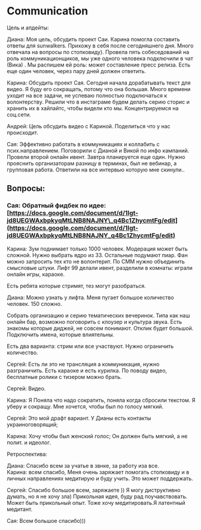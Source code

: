 # Communication

Цель и апдейты: 

Диана: Моя цель, обсудить проект Саи. Карина помогла составить ответы для sunwalkers. Прихожу в себя после сегодняшнего дня. Много отвечала на вопросы по стопковиду\). Провела пять собеседований на роль коммуникационщиков, мы уже одного человека подключили в чат \(Вика\) . Мы распишем ей роль: может составление пресс релиза. Есть еще один человек, через пару дней должен ответить.  

Карина: Обсудить проект Сая. Сегодня начала дорабатывать текст для видео. Я буду его сокращать, потому что она большая. Много времени уходит на все задачи, не успеваю полностью подключаться к волонтерству. Решили что в инстаграме будем делать серию сторис и хранить их в хайлайтс, чтобы видели кто мы. Концентрируемся на соц.сети. 

Андрей: Цель обсудить видео с Кариной. Поделиться что у нас происходит.

Сая: Эффективно работать в коммуникациях и коллабить с псих.направлением. Поговорили с Дианой и Викой по инфо кампаний. Провели второй онлайн ивент. Завтра планируется еще один. Нужно прояснить организаторам разницу в терминах,  был не вебинар, а групповая работа. Ответили на все интервью которую мне скинули.. 

## Вопросы: 

### Сая: Обратный фидбек по идее: [https://docs.google.com/document/d/1Igt-jd8UEGWAxbpkyqMtLNB8NAJNY\_q4Bc1ZhycmtFg/edit](https://docs.google.com/document/d/1Igt-jd8UEGWAxbpkyqMtLNB8NAJNY_q4Bc1ZhycmtFg/edit)

Карина: Зум поднимает только 1000 человек. Модерация может быть сложной. Нужно выбрать ядро из 33. Остальные подумают пиар. Фан можно запросить тех кто не волонтерит.  По СММ нужно объединить смысловые штуки. Лифт 99 делали ивент, разделили в комнаты: играли  онлайн игры, караоке. 

Есть ребята которые стримят, тез могут разобраться. 

Диана: Можно узнать у лифта. Меня пугает большое количество человек. 150 сложно. 

Собрать организацию и серию тематических вечеринок. Типа как наш онлайн бар, возможно поговорить с клоузер и культура звука. Есть знакомы которые диджей, не совсем понимают. Отклик будет большой. Подключить имена, которые влиятельны. 

Есть два варианта: стрим или все участвуют. Нужно ограничить количество.  

Сергей: Есть ли это не трансляция а коммуникация, нужно разграничить. Есть караоке и есть курилка. По поводу видео, бесплатные ролики с тизером можно брать.  

Сергей: Видео. 

Карина: Я Поняла что надо сократить, поняла когда сбросили текстом. Я уберу и сокращу. Мне хочется, чтобы был по голосу мягкий.

Сергей: Это мой драфт вариант. У Дианы есть контакты украиноговорящий;  

Карина: Хочу чтобы был женский голос; Он должен быть мягкий, а не полит. и идеолог. 

Ретроспектива: 

Диана: Спасибо всем за учатье в звнке, за работу иза все.   
Карина: всем спасибо, Меня очень заряжает помогать стопковиду и в личных направлениях медитирую и буду учить. Это может поддержать.

Сергей: Спасибо большое всем, заряжаете \)\) Я могу диструктивно думать, но я не хочу зла\) Прикольная идея, буду рад поучавствовать. Может быть прикольный опыт. Тоже хочу медитировать.Я латентный медитант. 

Сая: Всем большое спасибо\)\)\) 







